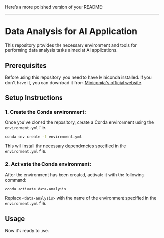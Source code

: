 Here’s a more polished version of your README:

---

# Data Analysis for AI Application

This repository provides the necessary environment and tools for performing data analysis tasks aimed at AI applications.

## Prerequisites

Before using this repository, you need to have Miniconda installed. If you don't have it, you can download it from [Miniconda's official website](https://docs.conda.io/en/latest/miniconda.html).

## Setup Instructions

### 1. Create the Conda environment:

Once you've cloned the repository, create a Conda environment using the `environment.yml` file.

```bash
conda env create -f environment.yml
```

This will install the necessary dependencies specified in the `environment.yml` file.

### 2. Activate the Conda environment:

After the environment has been created, activate it with the following command:

```bash
conda activate data-analysis
```

Replace `<data-analysis>` with the name of the environment specified in the `environment.yml` file.

## Usage

Now it's ready to use.